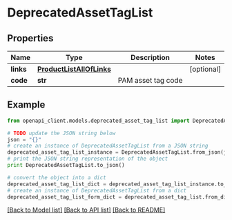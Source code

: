 # DeprecatedAssetTagList


## Properties
Name | Type | Description | Notes
------------ | ------------- | ------------- | -------------
**links** | [**ProductListAllOfLinks**](ProductListAllOfLinks.md) |  | [optional] 
**code** | **str** | PAM asset tag code | 

## Example

```python
from openapi_client.models.deprecated_asset_tag_list import DeprecatedAssetTagList

# TODO update the JSON string below
json = "{}"
# create an instance of DeprecatedAssetTagList from a JSON string
deprecated_asset_tag_list_instance = DeprecatedAssetTagList.from_json(json)
# print the JSON string representation of the object
print DeprecatedAssetTagList.to_json()

# convert the object into a dict
deprecated_asset_tag_list_dict = deprecated_asset_tag_list_instance.to_dict()
# create an instance of DeprecatedAssetTagList from a dict
deprecated_asset_tag_list_form_dict = deprecated_asset_tag_list.from_dict(deprecated_asset_tag_list_dict)
```
[[Back to Model list]](../README.md#documentation-for-models) [[Back to API list]](../README.md#documentation-for-api-endpoints) [[Back to README]](../README.md)


